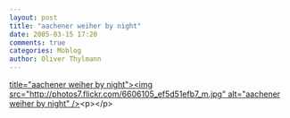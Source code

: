 ```yaml
---
layout: post
title: "aachener weiher by night"
date: 2005-03-15 17:20
comments: true
categories: Moblog
author: Oliver Thylmann
---
```



[ title=&quot;aachener weiher by night&quot;&gt;&lt;img src=&quot;http://photos7.flickr.com/6606105_ef5d51efb7_m.jpg&quot; alt=&quot;aachener weiher by night&quot; /&gt;](http://www.flickr.com/photos/oliver/6606105/)&lt;p&gt;&lt;/p&gt;


